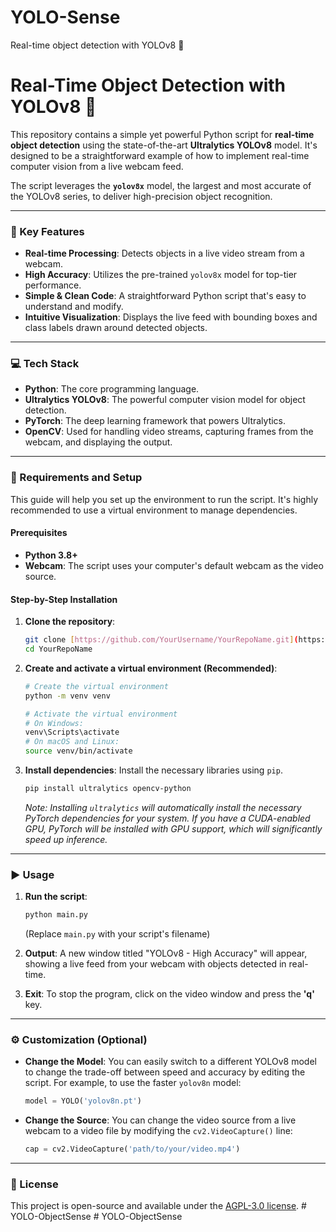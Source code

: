 # YOLO-Sense
Real-time object detection with YOLOv8 🚀

# Real-Time Object Detection with YOLOv8 🚀

This repository contains a simple yet powerful Python script for **real-time object detection** using the state-of-the-art **Ultralytics YOLOv8** model. It's designed to be a straightforward example of how to implement real-time computer vision from a live webcam feed.

The script leverages the **`yolov8x`** model, the largest and most accurate of the YOLOv8 series, to deliver high-precision object recognition.

---

### 🌟 Key Features

* **Real-time Processing**: Detects objects in a live video stream from a webcam.
* **High Accuracy**: Utilizes the pre-trained `yolov8x` model for top-tier performance.
* **Simple & Clean Code**: A straightforward Python script that's easy to understand and modify.
* **Intuitive Visualization**: Displays the live feed with bounding boxes and class labels drawn around detected objects.

---

### 💻 Tech Stack

* **Python**: The core programming language.
* **Ultralytics YOLOv8**: The powerful computer vision model for object detection.
* **PyTorch**: The deep learning framework that powers Ultralytics.
* **OpenCV**: Used for handling video streams, capturing frames from the webcam, and displaying the output.

---

### 🔧 Requirements and Setup

This guide will help you set up the environment to run the script. It's highly recommended to use a virtual environment to manage dependencies.

#### Prerequisites
* **Python 3.8+**
* **Webcam**: The script uses your computer's default webcam as the video source.

#### Step-by-Step Installation

1.  **Clone the repository**:
    ```bash
    git clone [https://github.com/YourUsername/YourRepoName.git](https://github.com/YourUsername/YourRepoName.git)
    cd YourRepoName
    ```

2.  **Create and activate a virtual environment (Recommended)**:
    ```bash
    # Create the virtual environment
    python -m venv venv

    # Activate the virtual environment
    # On Windows:
    venv\Scripts\activate
    # On macOS and Linux:
    source venv/bin/activate
    ```

3.  **Install dependencies**: Install the necessary libraries using `pip`.
    ```bash
    pip install ultralytics opencv-python
    ```
    *Note: Installing `ultralytics` will automatically install the necessary PyTorch dependencies for your system. If you have a CUDA-enabled GPU, PyTorch will be installed with GPU support, which will significantly speed up inference.*

---

### ▶️ Usage

1.  **Run the script**:
    ```bash
    python main.py
    ```
    (Replace `main.py` with your script's filename)

2.  **Output**: A new window titled "YOLOv8 - High Accuracy" will appear, showing a live feed from your webcam with objects detected in real-time.

3.  **Exit**: To stop the program, click on the video window and press the **'q'** key.

---

### ⚙️ Customization (Optional)

* **Change the Model**: You can easily switch to a different YOLOv8 model to change the trade-off between speed and accuracy by editing the script. For example, to use the faster `yolov8n` model:
    ```python
    model = YOLO('yolov8n.pt') 
    ```

* **Change the Source**: You can change the video source from a live webcam to a video file by modifying the `cv2.VideoCapture()` line:
    ```python
    cap = cv2.VideoCapture('path/to/your/video.mp4')
    ```

---

### 📄 License

This project is open-source and available under the [AGPL-3.0 license](https://www.gnu.org/licenses/agpl-3.0.en.html).
#   Y O L O - O b j e c t S e n s e  
 #   Y O L O - O b j e c t S e n s e  
 